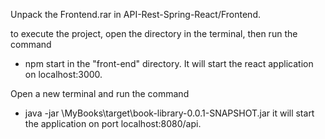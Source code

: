 Unpack the Frontend.rar in API-Rest-Spring-React/Frontend.

to execute the project, open the directory in the terminal, then run the command 
- npm start
in the "front-end" directory.
It will start the react application on localhost:3000.

Open a new terminal and run the command
- java -jar \MyBooks\target\book-library-0.0.1-SNAPSHOT.jar
it will start the application on port localhost:8080/api.  
